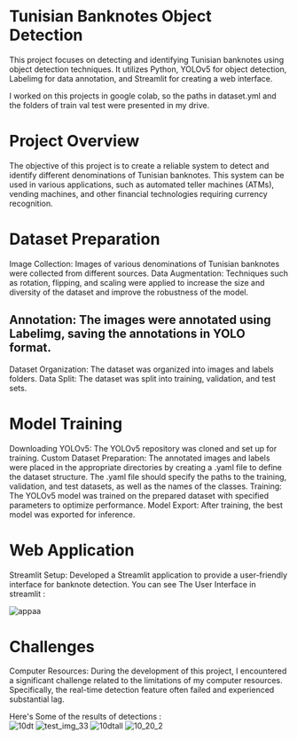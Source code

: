 # Tunisian Banknotes Object Detection
This project focuses on detecting and identifying Tunisian banknotes using object detection techniques. It utilizes Python, YOLOv5 for object detection, Labelimg for data annotation, and Streamlit for creating a web interface.

I worked on this projects in google colab, so the paths in dataset.yml and the folders of train val test were presented in my drive. <br>

# Project Overview
The objective of this project is to create a reliable system to detect and identify different denominations of Tunisian banknotes. This system can be used in various applications, such as automated teller machines (ATMs), vending machines, and other financial technologies requiring currency recognition.

# Dataset Preparation
Image Collection: Images of various denominations of Tunisian banknotes were collected from different sources.
Data Augmentation: Techniques such as rotation, flipping, and scaling were applied to increase the size and diversity of the dataset and improve the robustness of the model.

## Annotation: The images were annotated using Labelimg, saving the annotations in YOLO format.
Dataset Organization: The dataset was organized into images and labels folders.
Data Split: The dataset was split into training, validation, and test sets.

# Model Training
Downloading YOLOv5: The YOLOv5 repository was cloned and set up for training.
Custom Dataset Preparation: The annotated images and labels were placed in the appropriate directories by creating a .yaml file to define the dataset structure. The .yaml file should specify the paths to the training, validation, and test datasets, as well as the names of the classes.
Training: The YOLOv5 model was trained on the prepared dataset with specified parameters to optimize performance.
Model Export: After training, the best model was exported for inference.

# Web Application
Streamlit Setup: Developed a Streamlit application to provide a user-friendly interface for banknote detection.
You can see The User Interface in streamlit :

![appaa](https://github.com/mahdihammi/currency_object_detection/assets/89527502/55731765-a31b-48d4-be6f-2ed398088082)

# Challenges
Computer Resources: During the development of this project, I encountered a significant challenge related to the limitations of my computer resources. Specifically, the real-time detection feature often failed and experienced substantial lag.


Here's Some of the results of detections : <br>
![10dt](https://github.com/mahdihammi/currency_object_detection/assets/89527502/4f713409-b47e-4c86-b976-1a8ac931d4dc)
![test_img_33](https://github.com/mahdihammi/currency_object_detection/assets/89527502/5d5769d5-8475-4332-b51d-42ca8d2f0a68)
![10dtall](https://github.com/mahdihammi/currency_object_detection/assets/89527502/aead301e-3c2c-4db3-8e77-d1a7d0ca036a)
![10_20_2](https://github.com/mahdihammi/currency_object_detection/assets/89527502/99a6e1b4-f99c-4fe2-9990-4e06dcd4604b)
